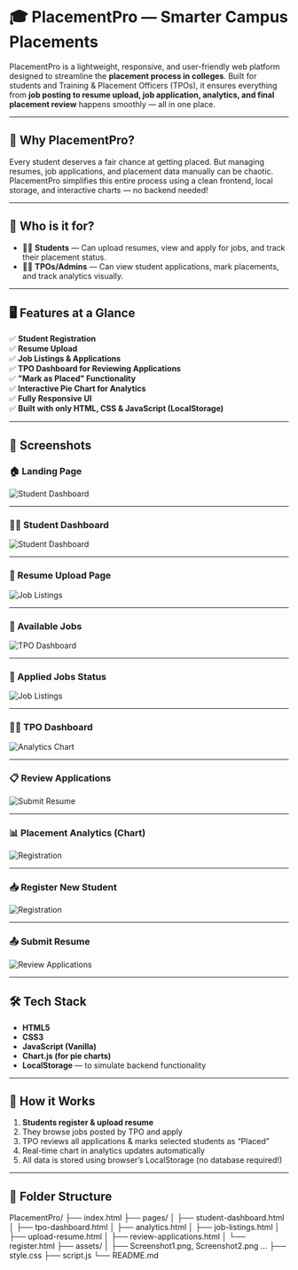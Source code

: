 # 🎓 PlacementPro — Smarter Campus Placements

PlacementPro is a lightweight, responsive, and user-friendly web platform designed to streamline the **placement process in colleges**. Built for students and Training & Placement Officers (TPOs), it ensures everything from **job posting to resume upload, job application, analytics, and final placement review** happens smoothly — all in one place.

---

## 🚀 Why PlacementPro?

Every student deserves a fair chance at getting placed. But managing resumes, job applications, and placement data manually can be chaotic. PlacementPro simplifies this entire process using a clean frontend, local storage, and interactive charts — no backend needed!

---

## 👥 Who is it for?

- 🧑‍🎓 **Students** — Can upload resumes, view and apply for jobs, and track their placement status.
- 🧑‍💼 **TPOs/Admins** — Can view student applications, mark placements, and track analytics visually.

---

## 🖥️ Features at a Glance

✅ **Student Registration**  
✅ **Resume Upload**  
✅ **Job Listings & Applications**  
✅ **TPO Dashboard for Reviewing Applications**  
✅ **"Mark as Placed" Functionality**  
✅ **Interactive Pie Chart for Analytics**  
✅ **Fully Responsive UI**  
✅ **Built with only HTML, CSS & JavaScript (LocalStorage)**

---

## 📸 Screenshots

### 🏠 Landing Page
![Student Dashboard](assets/Screenshot%202025-07-20%20113640.png)


---

### 👨‍🎓 Student Dashboard
![Student Dashboard](assets/Screenshot%202025-07-20%20113640.png)

---

### 📄 Resume Upload Page
![Job Listings](assets/Screenshot%202025-07-20%20113726.png)


---

### 💼 Available Jobs
![TPO Dashboard](assets/Screenshot%202025-07-20%20113905.png)

---

### 📝 Applied Jobs Status
![Job Listings](assets/Screenshot%202025-07-20%20113726.png)


---

### 🧑‍💼 TPO Dashboard
![Analytics Chart](assets/Screenshot%202025-07-20%20114015.png)

---

### 📋 Review Applications
![Submit Resume](assets/Screenshot%202025-07-20%20114051.png)


---

### 📊 Placement Analytics (Chart)
![Registration](assets/Screenshot%202025-07-20%20114034.png)


---

### 📥 Register New Student
![Registration](assets/Screenshot%202025-07-20%20114034.png)

---

### 📤 Submit Resume
![Review Applications](assets/Screenshot%202025-07-20%20113933.png)


---

## 🛠️ Tech Stack

- **HTML5**
- **CSS3**
- **JavaScript (Vanilla)**
- **Chart.js (for pie charts)**
- **LocalStorage** — to simulate backend functionality

---

## 🧠 How it Works

1. **Students register & upload resume**
2. They browse jobs posted by TPO and apply
3. TPO reviews all applications & marks selected students as “Placed”
4. Real-time chart in analytics updates automatically
5. All data is stored using browser’s LocalStorage (no database required!)

---

## 📂 Folder Structure
PlacementPro/
├── index.html
├── pages/
│ ├── student-dashboard.html
│ ├── tpo-dashboard.html
│ ├── analytics.html
│ ├── job-listings.html
│ ├── upload-resume.html
│ ├── review-applications.html
│ └── register.html
├── assets/
│ ├── Screenshot1.png, Screenshot2.png ...
├── style.css
├── script.js
└── README.md

